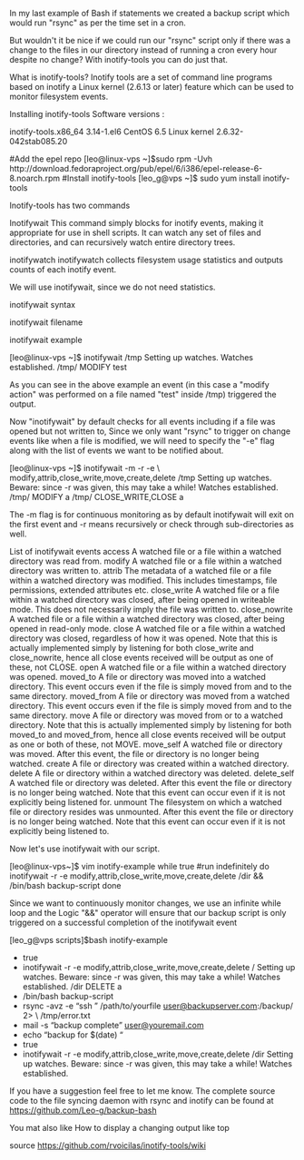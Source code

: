 In my last example of Bash if statements we created a backup script which would run "rsync" as per the time set in a cron.

But wouldn't it be nice if we could run our "rsync" script only if there was a change to the files in our directory instead of running a cron every hour despite no change? With inotify-tools you can do just that.

What is inotify-tools?
Inotify tools are a set of command line programs based on inotify a Linux kernel (2.6.13 or later) feature which can be used to monitor filesystem events.

Installing inotify-tools
Software versions :

inotify-tools.x86_64 3.14-1.el6
CentOS 6.5
Linux kernel 2.6.32-042stab085.20

#Add the epel repo
[leo@linux-vps ~]$sudo rpm -Uvh http://download.fedoraproject.org/pub/epel/6/i386/epel-release-6-8.noarch.rpm
#Install inotify-tools
[leo_g@vps ~]$ sudo yum install inotify-tools

Inotify-tools has two commands

Inotifywait
This command simply blocks for inotify events, making it appropriate for use in shell scripts. It can watch any set of files and directories, and can recursively watch entire directory trees.

inotifywatch
inotifywatch collects filesystem usage statistics and outputs counts of each inotify event.

We will use inotifywait, since we do not need statistics.

inotifywait syntax

inotifywait filename

inotifywait example

[leo@linux-vps ~]$ inotifywait /tmp
Setting up watches.
Watches established.
/tmp/ MODIFY test

As you can see in the above example an event (in this case a "modify action" was performed on a file named "test" inside /tmp) triggered the output.

Now "inotifywait" by default checks for all events including if a file was opened but not written to, Since we only want "rsync" to trigger on change events like when a file is modified, we will need to specify the "-e" flag along with the list of events we want to be notified about.

[leo@linux-vps ~]$ inotifywait -m -r -e \ modify,attrib,close_write,move,create,delete /tmp
Setting up watches.  Beware: since -r was given, this may take a while!
Watches established.
/tmp/ MODIFY a
/tmp/ CLOSE_WRITE,CLOSE a

The -m flag is for continuous monitoring as by default inotifywait will exit on the first event and -r means recursively or check through sub-directories as well.

List of inotifywait events 
access
A watched file or a file within a watched directory was read from.
modify
A watched file or a file within a watched directory was written to.
attrib
The metadata of a watched file or a file within a watched directory was modified. This includes timestamps, file permissions, extended attributes etc.
close_write
A watched file or a file within a watched directory was closed, after being opened in writeable mode. This does not necessarily imply the file was written to.
close_nowrite
A watched file or a file within a watched directory was closed, after being opened in read-only mode.
close
A watched file or a file within a watched directory was closed, regardless of how it was opened. Note that this is actually implemented simply by listening for both close_write and close_nowrite, hence all close events received will be output as one of these, not CLOSE.
open
A watched file or a file within a watched directory was opened.
moved_to
A file or directory was moved into a watched directory. This event occurs even if the file is simply moved from and to the same directory.
moved_from
A file or directory was moved from a watched directory. This event occurs even if the file is simply moved from and to the same directory.
move
A file or directory was moved from or to a watched directory. Note that this is actually implemented simply by listening for both moved_to and moved_from, hence all close events received will be output as one or both of these, not MOVE.
move_self
A watched file or directory was moved. After this event, the file or directory is no longer being watched.
create
A file or directory was created within a watched directory.
delete
A file or directory within a watched directory was deleted.
delete_self
A watched file or directory was deleted. After this event the file or directory is no longer being watched. Note that this event can occur even if it is not explicitly being listened for.
unmount
The filesystem on which a watched file or directory resides was unmounted. After this event the file or directory is no longer being watched. Note that this event can occur even if it is not explicitly being listened to.

Now let's use inotifywait with our script.

[leo@linux-vps~]$ vim inotify-example
while true #run indefinitely
do 
inotifywait -r -e modify,attrib,close_write,move,create,delete /dir && /bin/bash backup-script
done

Since we want to continuously monitor changes, we use an infinite while loop and the Logic "&&" operator will ensure that our backup script is only triggered on a successful completion of the inotifywait event

[leo_g@vps scripts]$bash inotify-example 
+ true
+ inotifywait -r -e modify,attrib,close_write,move,create,delete /
Setting up watches.  Beware: since -r was given, this may take a while!
Watches established.
/dir DELETE a
+ /bin/bash backup-script 
+ rsync -avz  -e “ssh ” /path/to/yourfile user@backupserver.com:/backup/ 2> \ /tmp/error.txt
+ mail -s “backup complete” user@youremail.com
+ echo “backup for $(date) “
+ true
+ inotifywait -r -e modify,attrib,close_write,move,create,delete /dir
Setting up watches.  Beware: since -r was given, this may take a while!
Watches established.

If you have a suggestion feel free to let me know. The complete source code to the file syncing daemon with rsync and inotify can be found at https://github.com/Leo-g/backup-bash

You mat also like How to display a changing output like top

source https://github.com/rvoicilas/inotify-tools/wiki
